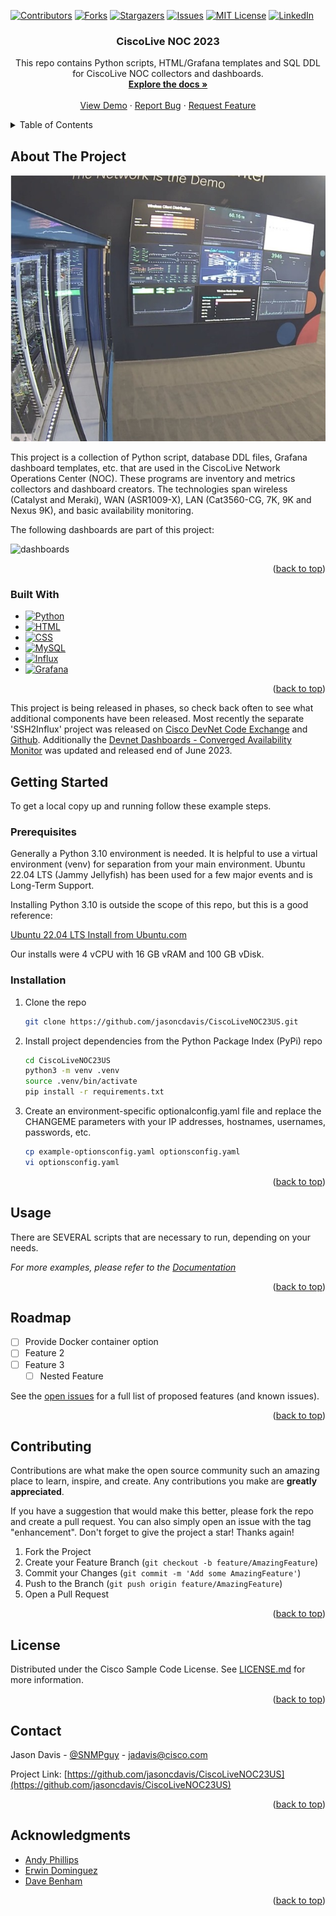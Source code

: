 <!-- Improved compatibility of back to top link: See: https://github.com/othneildrew/Best-README-Template/pull/73 -->
<a name="readme-top"></a>
<!--
*** Thanks for checking out the Best-README-Template. If you have a suggestion
*** that would make this better, please fork the repo and create a pull request
*** or simply open an issue with the tag "enhancement".
*** Don't forget to give the project a star!
*** Thanks again! Now go create something AMAZING! :D
-->



<!-- PROJECT SHIELDS -->
<!--
*** I'm using markdown "reference style" links for readability.
*** Reference links are enclosed in brackets [ ] instead of parentheses ( ).
*** See the bottom of this document for the declaration of the reference variables
*** for contributors-url, forks-url, etc. This is an optional, concise syntax you may use.
*** https://www.markdownguide.org/basic-syntax/#reference-style-links
-->
[![Contributors][contributors-shield]][contributors-url]
[![Forks][forks-shield]][forks-url]
[![Stargazers][stars-shield]][stars-url]
[![Issues][issues-shield]][issues-url]
[![MIT License][license-shield]][license-url]
[![LinkedIn][linkedin-shield]][linkedin-url]


<h3 align="center">CiscoLive NOC 2023</h3>

  <p align="center">
    This repo contains Python scripts, HTML/Grafana templates and SQL DDL for CiscoLive NOC collectors and dashboards.
    <br />
    <a href="https://github.com/jasoncdavis/CiscoLiveNOC23US"><strong>Explore the docs »</strong></a>
    <br />
    <br />
    <a href="https://github.com/jasoncdavis/CiscoLiveNOC23US">View Demo</a>
    ·
    <a href="https://github.com/jasoncdavis/CiscoLiveNOC23US/issues">Report Bug</a>
    ·
    <a href="https://github.com/jasoncdavis/CiscoLiveNOC23US/issues">Request Feature</a>
  </p>
</div>



<!-- TABLE OF CONTENTS -->
<details>
  <summary>Table of Contents</summary>
  <ol>
    <li>
      <a href="#about-the-project">About The Project</a>
      <ul>
        <li><a href="#built-with">Built With</a></li>
      </ul>
    </li>
    <li>
      <a href="#getting-started">Getting Started</a>
      <ul>
        <li><a href="#prerequisites">Prerequisites</a></li>
        <li><a href="#installation">Installation</a></li>
      </ul>
    </li>
    <li><a href="#usage">Usage</a></li>
    <li><a href="#roadmap">Roadmap</a></li>
    <li><a href="#contributing">Contributing</a></li>
    <li><a href="#license">License</a></li>
    <li><a href="#contact">Contact</a></li>
    <li><a href="#acknowledgments">Acknowledgments</a></li>
  </ol>
</details>



<!-- ABOUT THE PROJECT -->
## About The Project

[![Product Name Screen Shot][product-screenshot]](https://example.com)

This project is a collection of Python script, database DDL files, Grafana dashboard templates, etc. that are used in the CiscoLive Network Operations Center (NOC). These programs are inventory and metrics collectors and dashboard creators. The technologies span wireless (Catalyst and Meraki), WAN (ASR1009-X), LAN (Cat3560-CG, 7K, 9K and Nexus 9K), and basic availability monitoring.

The following dashboards are part of this project:

![dashboards](https://github.com/jasoncdavis/TEMP-CiscoLiveNOC23US/assets/8027948/04d49fd2-65d9-44f1-a839-2b596df662f9)

<p align="right">(<a href="#readme-top">back to top</a>)</p>



### Built With

* [![Python][python-shield]][python-url]
* [![HTML][html-shield]][html-url]
* [![CSS][css-shield]][css-url]
* [![MySQL][mysql-shield]][mysql-url]
* [![Influx][influxdb-shield]][influxdb-url]
* [![Grafana][grafana-shield]][grafana-url]


<p align="right">(<a href="#readme-top">back to top</a>)</p>

This project is being released in phases, so check back often to see what additional components have been released.  Most recently the separate 'SSH2Influx' project was released on [Cisco DevNet Code Exchange](https://developer.cisco.com/codeexchange/github/repo/jasoncdavis/SSH2Influx/) and [Github](https://github.com/jasoncdavis/SSH2Influx).
Additionally the [Devnet Dashboards - Converged Availability Monitor](https://github.com/jasoncdavis/devnetdashboards-convergedavailabilitymonitor) was updated and released end of June 2023.


<!-- GETTING STARTED -->
## Getting Started

To get a local copy up and running follow these example steps.

### Prerequisites

Generally a Python 3.10 environment is needed.  It is helpful to use a virtual environment (venv) for separation from your main environment.  Ubuntu 22.04 LTS (Jammy Jellyfish) has been used for a few major events and is Long-Term Support.

Installing Python 3.10 is outside the scope of this repo, but this is a good reference:

[Ubuntu 22.04 LTS Install from Ubuntu.com](https://ubuntu.com/server/docs/installation)

Our installs were 4 vCPU with 16 GB vRAM and 100 GB vDisk.


### Installation

1. Clone the repo
   ```sh
   git clone https://github.com/jasoncdavis/CiscoLiveNOC23US.git
   ```
2. Install project dependencies from the Python Package Index (PyPi) repo
   ```sh
   cd CiscoLiveNOC23US
   python3 -m venv .venv
   source .venv/bin/activate
   pip install -r requirements.txt
   ```
3. Create an environment-specific optionalconfig.yaml file and replace the CHANGEME parameters with your IP addresses, hostnames, usernames, passwords, etc.
   ```sh
   cp example-optionsconfig.yaml optionsconfig.yaml
   vi optionsconfig.yaml
   ```

<p align="right">(<a href="#readme-top">back to top</a>)</p>



<!-- USAGE EXAMPLES -->
## Usage

There are SEVERAL scripts that are necessary to run, depending on your needs.

_For more examples, please refer to the [Documentation](https://example.com)_

<p align="right">(<a href="#readme-top">back to top</a>)</p>



<!-- ROADMAP -->
## Roadmap

- [ ] Provide Docker container option
- [ ] Feature 2
- [ ] Feature 3
    - [ ] Nested Feature

See the [open issues](https://github.com/jasoncdavis/CiscoLiveNOC23US/issues) for a full list of proposed features (and known issues).

<p align="right">(<a href="#readme-top">back to top</a>)</p>



<!-- CONTRIBUTING -->
## Contributing

Contributions are what make the open source community such an amazing place to learn, inspire, and create. Any contributions you make are **greatly appreciated**.

If you have a suggestion that would make this better, please fork the repo and create a pull request. You can also simply open an issue with the tag "enhancement".
Don't forget to give the project a star! Thanks again!

1. Fork the Project
2. Create your Feature Branch (`git checkout -b feature/AmazingFeature`)
3. Commit your Changes (`git commit -m 'Add some AmazingFeature'`)
4. Push to the Branch (`git push origin feature/AmazingFeature`)
5. Open a Pull Request

<p align="right">(<a href="#readme-top">back to top</a>)</p>



<!-- LICENSE -->
## License

Distributed under the Cisco Sample Code License. See [LICENSE.md](./LICENSE.md) for more information.

<p align="right">(<a href="#readme-top">back to top</a>)</p>



<!-- CONTACT -->
## Contact

Jason Davis - [@SNMPguy](https://twitter.com/SNMPguy) - jadavis@cisco.com

Project Link: [https://github.com/jasoncdavis/CiscoLiveNOC23US](https://github.com/jasoncdavis/CiscoLiveNOC23US)

<p align="right">(<a href="#readme-top">back to top</a>)</p>



<!-- ACKNOWLEDGMENTS -->
## Acknowledgments

* [Andy Phillips]()
* [Erwin Dominguez]()
* [Dave Benham]()

<p align="right">(<a href="#readme-top">back to top</a>)</p>



<!-- MARKDOWN LINKS & IMAGES -->
<!-- https://www.markdownguide.org/basic-syntax/#reference-style-links -->
[contributors-shield]: https://img.shields.io/github/contributors/jasoncdavis/CiscoLiveNOC23US.svg?style=for-the-badge
[contributors-url]: https://github.com/jasoncdavis/CiscoLiveNOC23US/graphs/contributors
[forks-shield]: https://img.shields.io/github/forks/jasoncdavis/CiscoLiveNOC23US.svg?style=for-the-badge
[forks-url]: https://github.com/jasoncdavis/CiscoLiveNOC23US/network/members
[stars-shield]: https://img.shields.io/github/stars/jasoncdavis/CiscoLiveNOC23US.svg?style=for-the-badge
[stars-url]: https://github.com/jasoncdavis/CiscoLiveNOC23US/stargazers
[issues-shield]: https://img.shields.io/github/issues/jasoncdavis/CiscoLiveNOC23US.svg?style=for-the-badge
[issues-url]: https://github.com/jasoncdavis/CiscoLiveNOC23US/issues
[license-shield]: https://img.shields.io/github/license/jasoncdavis/CiscoLiveNOC23US.svg?style=for-the-badge
[license-url]: https://developer.cisco.com/site/license/cisco-sample-code-license
[linkedin-shield]: https://img.shields.io/badge/-LinkedIn-black.svg?style=for-the-badge&logo=linkedin&colorB=555
[linkedin-url]: https://linkedin.com/in/jasoncdavis
[product-screenshot]: images/screenshot.jpg

[python-shield]: https://img.shields.io/badge/python-3670A0?style=for-the-badge&logo=python&logoColor=ffdd54
[python-url]: https://python.org/
[html-shield]: https://img.shields.io/badge/HTML-239120?style=for-the-badge&logo=html5&logoColor=white
[html-url]: https://html.spec.whatwg.org/
[css-shield]: https://img.shields.io/badge/CSS-239120?&style=for-the-badge&logo=css3&logoColor=white
[css-url]: https://www.w3.org/TR/CSS/#css
[mysql-shield]: https://img.shields.io/badge/MySQL-00000F?style=for-the-badge&logo=mysql&logoColor=white
[mysql-url]: https://www.mysql.com/products/enterprise/database/
[influxdb-shield]: https://img.shields.io/badge/InfluxDB-22ADF6?style=for-the-badge&logo=InfluxDB&logoColor=white
[influxdb-url]: https://www.influxdata.com/products/influxdb-overview/
[grafana-shield]: https://img.shields.io/badge/grafana-%23F46800.svg?style=for-the-badge&logo=grafana&logoColor=white
[grafana-url]: https://grafana.com/oss/grafana/
